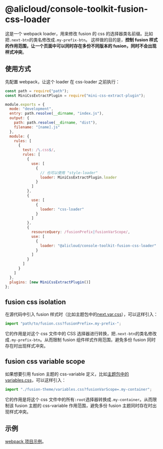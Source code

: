 # @alicloud/console-toolkit-fusion-css-loader

这是一个 webpack loader，用来修改 fusion 的 css 的选择器类名前缀。比如把`.next-btn`的类名修改成`.my-prefix-btn`。
这样做的目的是，**控制 fusion 样式的作用范围，让一个页面中可以同时存在多份不同版本的 fusion，同时不会出现样式冲突**。

## 使用方式

先配置 webpack，让这个 loader 在 css-loader 之前执行：

```js
const path = require("path");
const MiniCssExtractPlugin = require("mini-css-extract-plugin");

module.exports = {
  mode: "development",
  entry: path.resolve(__dirname, "index.js"),
  output: {
    path: path.resolve(__dirname, "dist"),
    filename: "[name].js"
  },
  module: {
    rules: [
      {
        test: /\.css$/,
        rules: [
          {
            use: [
              {
                // 也可以使用 "style-loader"
                loader: MiniCssExtractPlugin.loader
              }
            ]
          },
          {
            use: [
              {
                loader: "css-loader"
              }
            ]
          },
          {
            resourceQuery: /fusionPrefix|fusionVarScope/,
            use: [
              {
                loader: "@alicloud/console-toolkit-fusion-css-loader"
              }
            ]
          }
        ]
      }
    ]
  },
  plugins: [new MiniCssExtractPlugin()]
};
```

## fusion css isolation

在源代码中引入 fusion 样式时（比如主题包中的[next.var.css](https://unpkg.alipay.com/browse/@alife/theme-xconsole-v4@0.4.13/dist/next.var.css)），可以这样引入：

```js
import "path/to/fusion.css?fusionPrefix=.my-prefix-";
```

它的作用是对这个 css 文件中的 CSS 选择器进行转换，把`.next-btn`的类名修改成`.my-prefix-btn`。从而限制 fusion 组件样式作用范围，避免多份 fusion 同时存在时出现样式冲突。

## fusion css variable scope

如果想要引用 fusion 主题的 css-variable 定义，比如[主题包中的 variables.css](https://unpkg.alipay.com/browse/@alife/theme-xconsole-v4@0.4.13/variables.css)，可以这样引入：

```js
import "./fusion-theme/variables.css?fusionVarScope=.my-container";
```

它的作用是将这个 css 文件中的所有`:root`选择器转换成`.my-container`。从而限制该 fusion 主题的 css-variable 作用范围，避免多份 fusion 主题同时存在时出现样式冲突。

## 示例

[webpack 项目示例](https://github.com/aliyun/alibabacloud-console-toolkit/tree/preset-demos/packages/fusion-css-loader/fixture)。
